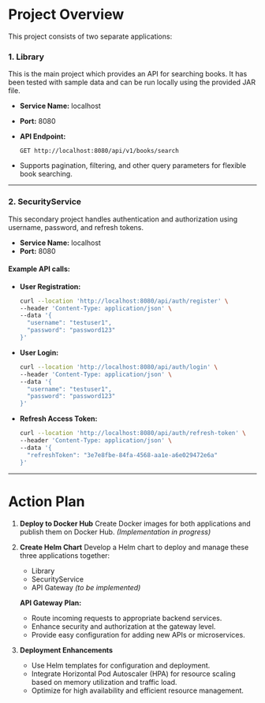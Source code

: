 

# Project Overview

This project consists of two separate applications:

### 1. Library

This is the main project which provides an API for searching books. It has been tested with sample data and can be run locally using the provided JAR file.

* **Service Name:** localhost
* **Port:** 8080
* **API Endpoint:**

  ```
  GET http://localhost:8080/api/v1/books/search
  ```
* Supports pagination, filtering, and other query parameters for flexible book searching.

---

### 2. SecurityService

This secondary project handles authentication and authorization using username, password, and refresh tokens.

* **Service Name:** localhost
* **Port:** 8080

#### Example API calls:

* **User Registration:**

  ```bash
  curl --location 'http://localhost:8080/api/auth/register' \
  --header 'Content-Type: application/json' \
  --data '{
    "username": "testuser1",
    "password": "password123"
  }'
  ```

* **User Login:**

  ```bash
  curl --location 'http://localhost:8080/api/auth/login' \
  --header 'Content-Type: application/json' \
  --data '{
    "username": "testuser1",
    "password": "password123"
  }'
  ```

* **Refresh Access Token:**

  ```bash
  curl --location 'http://localhost:8080/api/auth/refresh-token' \
  --header 'Content-Type: application/json' \
  --data '{
    "refreshToken": "3e7e8fbe-84fa-4568-aa1e-a6e029472e6a"
  }'
  ```

---

# Action Plan

1. **Deploy to Docker Hub**
   Create Docker images for both applications and publish them on Docker Hub. *(Implementation in progress)*

2. **Create Helm Chart**
   Develop a Helm chart to deploy and manage these three applications together:

   * Library
   * SecurityService
   * API Gateway *(to be implemented)*

   **API Gateway Plan:**

   * Route incoming requests to appropriate backend services.
   * Enhance security and authorization at the gateway level.
   * Provide easy configuration for adding new APIs or microservices.

3. **Deployment Enhancements**

   * Use Helm templates for configuration and deployment.
   * Integrate Horizontal Pod Autoscaler (HPA) for resource scaling based on memory utilization and traffic load.
   * Optimize for high availability and efficient resource management.


